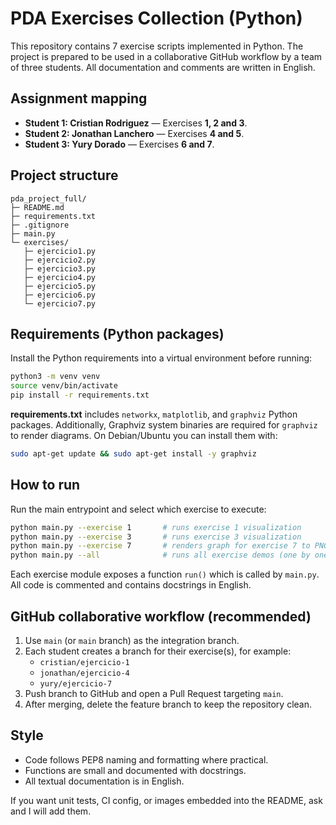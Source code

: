 # PDA Exercises Collection (Python)

This repository contains 7 exercise scripts implemented in Python. The project
is prepared to be used in a collaborative GitHub workflow by a team of three
students. All documentation and comments are written in English.

## Assignment mapping
- **Student 1: Cristian Rodriguez** — Exercises **1, 2 and 3**.
- **Student 2: Jonathan Lanchero** — Exercises **4 and 5**.
- **Student 3: Yury Dorado** — Exercises **6 and 7**.

## Project structure
```
pda_project_full/
├─ README.md
├─ requirements.txt
├─ .gitignore
├─ main.py
└─ exercises/
   ├─ ejercicio1.py
   ├─ ejercicio2.py
   ├─ ejercicio3.py
   ├─ ejercicio4.py
   ├─ ejercicio5.py
   ├─ ejercicio6.py
   └─ ejercicio7.py
```

## Requirements (Python packages)
Install the Python requirements into a virtual environment before running:
```bash
python3 -m venv venv
source venv/bin/activate
pip install -r requirements.txt
```

**requirements.txt** includes `networkx`, `matplotlib`, and `graphviz` Python packages. Additionally,
Graphviz system binaries are required for `graphviz` to render diagrams. On Debian/Ubuntu you can install them with:
```bash
sudo apt-get update && sudo apt-get install -y graphviz
```

## How to run
Run the main entrypoint and select which exercise to execute:
```bash
python main.py --exercise 1       # runs exercise 1 visualization
python main.py --exercise 3       # runs exercise 3 visualization
python main.py --exercise 7       # renders graph for exercise 7 to PNG
python main.py --all              # runs all exercise demos (one by one)
```

Each exercise module exposes a function `run()` which is called by `main.py`.
All code is commented and contains docstrings in English.

## GitHub collaborative workflow (recommended)
1. Use `main` (or `main` branch) as the integration branch.
2. Each student creates a branch for their exercise(s), for example:
   - `cristian/ejercicio-1`
   - `jonathan/ejercicio-4`
   - `yury/ejercicio-7`
3. Push branch to GitHub and open a Pull Request targeting `main`.
4. After merging, delete the feature branch to keep the repository clean.

## Style
- Code follows PEP8 naming and formatting where practical.
- Functions are small and documented with docstrings.
- All textual documentation is in English.

If you want unit tests, CI config, or images embedded into the README, ask and I will add them.
